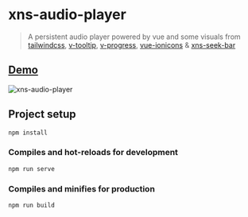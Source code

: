 # xns-audio-player

> A persistent audio player powered by vue and some visuals from [tailwindcss](https://github.com/tailwindcss/tailwindcss), [v-tooltip](https://github.com/Akryum/v-tooltip), [v-progress](https://github.com/MissHoya/v-progress), [vue-ionicons](https://mazipan.github.io/vue-ionicons) & [xns-seek-bar](https://github.com/xinnks/xns-seek-bar)

## [Demo](https://xns-audio-player.netlify.com/ "Demo")

![xns-audio-player](https://res.cloudinary.com/djx5h4cjt/image/upload/q_50/v1584544058/xns-audio-player/xns-audio-player-update.gif)

## Project setup
```
npm install
```

### Compiles and hot-reloads for development
```
npm run serve
```

### Compiles and minifies for production
```
npm run build
```
